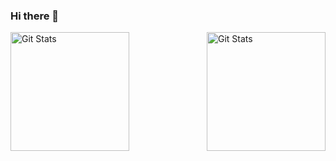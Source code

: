 ### Hi there 👋


<img alt="Git Stats" src="https://github-readme-stats.vercel.app/api/top-langs/?username=jamosaur&layout=compact" align="left" height="190" />
<a href="https://github.com/jamosaur"><img alt="Git Stats" src="https://github-readme-stats.vercel.app/api?username=jamosaur&show_icons=true&count_private=true" align="right" height="190" /></a>
